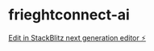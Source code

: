 # frieghtconnect-ai

[Edit in StackBlitz next generation editor ⚡️](https://stackblitz.com/~/github.com/sandeepgoriparthi/frieghtconnect-ai)